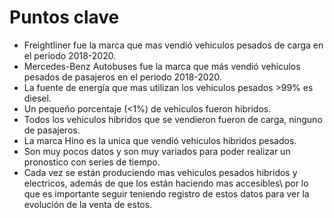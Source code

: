 # Puntos clave
- Freightliner fue la marca que mas vendió vehiculos pesados de carga en el periodo 2018-2020.
- Mercedes-Benz Autobuses fue la marca que más vendió vehiculos pesados de pasajeros en el periodo 2018-2020.
- La fuente de energía que mas utilizan los vehiculos pesados >99% es diesel.
- Un pequeño porcentaje (<1%) de vehiculos fueron hibridos.
- Todos los vehiculos hibridos que se vendieron fueron de carga, ninguno de pasajeros.
- La marca Hino es la unica que vendió vehiculos hibridos pesados.
- Son muy pocos datos y son muy variados para poder realizar un pronostico con series de tiempo.
- Cada vez se están produciendo mas vehiculos pesados hibridos y electricos, además de que los están haciendo mas accesibles\ 
por lo que es importante seguir teniendo registro de estos datos para ver la evolución de la venta de estos.
